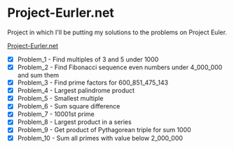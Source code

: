 # Project-Eurler.net

Project in which I'll be putting my solutions to the problems on Project Euler.

[Project-Eurler.net](https://projecteuler.net/about)

- [x] Problem_1 - Find multiples of 3 and 5 under 1000
- [x] Problem_2 - Find Fibonacci sequence even numbers under 4_000_000 and sum them
- [x] Problem_3 - Find prime factors for 600_851_475_143
- [x] Problem_4 - Largest palindrome product
- [x] Problem_5 - Smallest multiple
- [x] Problem_6 - Sum square difference
- [x] Problem_7 - 10001st prime
- [x] Problem_8 - Largest product in a series
- [x] Problem_9 - Get product of Pythagorean triple for sum 1000
- [x] Problem_10 - Sum all primes with value below 2_000_000
